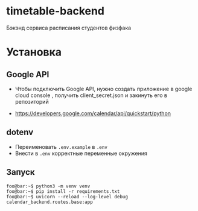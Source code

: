 # timetable-backend
Бэкэнд сервиса расписания студентов физфака

# Установка
## Google API
* Чтобы подключить Google API, нужно создать приложение в google cloud console , получить client_secret.json
и закинуть его в репозиторий

* https://developers.google.com/calendar/api/quickstart/python

## dotenv
* Переименовать `.env.example` в `.env`
* Внести в `.env` корректные переменные окружения

## Запуск
```console
foo@bar:~$ python3 -m venv venv
foo@bar:~$ pip install -r requirements.txt
foo@bar:~$ uvicorn --reload --log-level debug calendar_backend.routes.base:app
```
